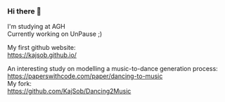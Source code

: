 ### Hi there 👋
I'm studying at AGH\
Currently working on UnPause ;)

My first github website:\
https://kajsob.github.io/

An interesting study on modelling a music-to-dance generation process:\
https://paperswithcode.com/paper/dancing-to-music \
My fork:\
https://github.com/KajSob/Dancing2Music
